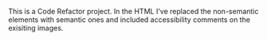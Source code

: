 This is a Code Refactor project.  In the HTML I've replaced the non-semantic elements with semantic ones and included accessibility comments on the exisiting images. 